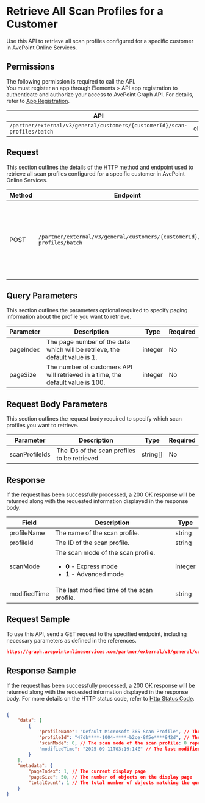 # Retrieve All Scan Profiles for a Customer

Use this API to retrieve all scan profiles configured for a specific customer in AvePoint Online Services.

 ## Permissions

The following permission is required to call the API.  
You must register an app through Elements > API app registration to authenticate and authorize your access to AvePoint Graph API. For details, refer to [App Registration](../../../elements/register-app.md).

| API | Permission  |
|-----------|--------|
| `/partner/external/v3/general/customers/{customerId}/scan-profiles/batch`|elements.scanprofiles.read.all|  

## Request

This section outlines the details of the HTTP method and endpoint used to retrieve all scan profiles configured for a specific customer in AvePoint Online Services.

| Method | Endpoint | Description |
|-----------|--------|------------|
| POST | `/partner/external/v3/general/customers/{customerId}/scan-profiles/batch` | Retrieve all scan profiles configured for a specific customer in AvePoint Online Services|

## Query Parameters

This section outlines the parameters optional required to specify paging information about the profile you want to retrieve.

| Parameter | Description | Type | Required |
| --- | --- | --- | --- |
| pageIndex | The page number of the data which will be retrieve, the default value is 1. | integer | No |
| pageSize | The number of customers API will retrieved in a time, the default value is 100. | integer | No |

## Request Body Parameters

This section outlines the request body required to specify which scan profiles you want to retrieve.

| Parameter | Description | Type | Required |
| --- | --- | --- | --- |
| scanProfileIds | The IDs of the scan profiles to be retrieved | string[] | No |

## Response

If the request has been successfully processed, a 200 OK response will be returned along with the requested information displayed in the response body.
 
| Field | Description | Type |
| --- | --- | --- |
| profileName               | The name of the scan profile.                 | string |
| profileId     | The ID of the scan profile.       | string |
| scanMode       | The scan mode of the scan profile. <ul><li>**0** - Express mode</li><li>**1** - Advanced mode</li></ul>     | integer |
| modifiedTime | The last modified time of the scan profile. | string |

## Request Sample
To use this API, send a GET request to the specified endpoint, including necessary parameters as defined in the references.
```json
https://graph.avepointonlineservices.com/partner/external/v3/general/customers/caf9****-2cc6-****-b04b-794c****5ea3/scan-profiles/batch
```
 
## Response Sample
If the request has been successfully processed, a 200 OK response will be returned along with the requested information displayed in the response body.
For more details on the HTTP status code, refer to [Http Status Code](../../Use-AvePoint-Graph-API.md#http-status-code).
```json

{
    "data": [
        {
            "profileName": "Default Microsoft 365 Scan Profile", // The name of the scan profile
            "profileId": "47db****-1004-****-b2ce-8f5e****842d", // The ID of the scan profile
            "scanMode": 0, // The scan mode of the scan profile: 0 represents Express mode
            "modifiedTime": "2025-09-11T03:19:14Z" // The last modified time of the scan profile
        }
    ],
    "metadata": {
        "pageIndex": 1, // The current display page
        "pageSize": 50, // The number of objects on the display page
        "totalCount": 1 // The total number of objects matching the query parameters
    }
}
```